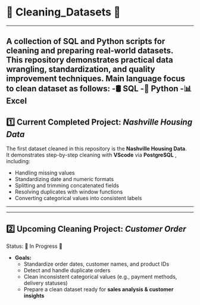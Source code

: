 # 🧹 Cleaning_Datasets 🧹
---
##
A collection of SQL and Python scripts for cleaning and preparing real-world datasets.  
This repository demonstrates practical **data wrangling**, **standardization**, and **quality improvement** techniques.
Main language focus to clean dataset as follows:
-🛢️ SQL
-🐍 Python
-📊 Excel
---

## 1️⃣ **Current Completed Project**: *Nashville Housing Data*

The first dataset cleaned in this repository is the **Nashville Housing Data**.  
It demonstrates step-by-step cleaning with **VScode** via **PostgreSQL** , including:

- Handling missing values
- Standardizing date and numeric formats
- Splitting and trimming concatenated fields
- Resolving duplicates with window functions
- Converting categorical values into consistent labels
---
---
## 2️⃣ **Upcoming Cleaning Project**: *Customer Order*
Status: 🚧 In Progress 🚧

- **Goals:**
  - Standardize order dates, customer names, and product IDs
  - Detect and handle duplicate orders
  - Clean inconsistent categorical values (e.g., payment methods, delivery statuses)
  - Prepare a clean dataset ready for **sales analysis & customer insights**

